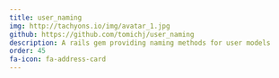 ```yaml
---
title: user_naming
img: http://tachyons.io/img/avatar_1.jpg
github: https://github.com/tomichj/user_naming
description: A rails gem providing naming methods for user models
order: 45
fa-icon: fa-address-card
---
```

